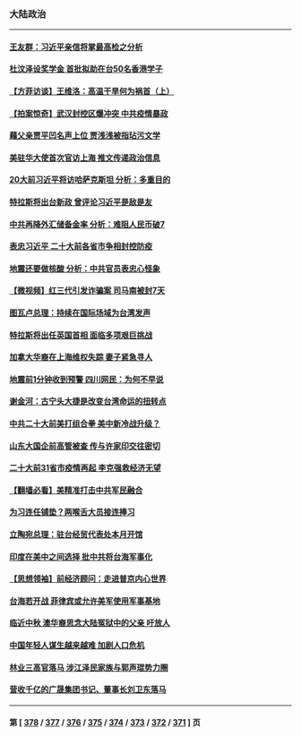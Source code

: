 ### 大陆政治
---
#### [王友群：习近平亲信将掌最高检之分析](../../pages/ncid277/n13818080.md) 
#### [杜汶泽设奖学金 首批拟助在台50名香港学子](../../pages/ncid277/n13818054.md) 
#### [【方菲访谈】王维洛：高温干旱何为祸首（上）](../../pages/ncid277/n13818041.md) 
#### [【拍案惊奇】武汉封控区爆冲突 中共疫情暴政](../../pages/ncid277/n13818036.md) 
#### [藉父亲贾平凹名声上位 贾浅浅被指玷污文学](../../pages/ncid277/n13818055.md) 
#### [美驻华大使首次官访上海 推文传递政治信息](../../pages/ncid277/n13818046.md) 
#### [20大前习近平将访哈萨克斯坦 分析：多重目的](../../pages/ncid277/n13817976.md) 
#### [特拉斯将出台新政 曾评论习近平是敌是友](../../pages/ncid277/n13817860.md) 
#### [中共再降外汇储备金率 分析：难阻人民币破7](../../pages/ncid277/n13817982.md) 
#### [表忠习近平 二十大前各省市争相封控防疫](../../pages/ncid277/n13817994.md) 
#### [地震还要做核酸 分析：中共官员表忠心怪象](../../pages/ncid277/n13817939.md) 
#### [【微视频】红三代引发诈骗案 司马南被封7天](../../pages/ncid277/n13817832.md) 
#### [图瓦卢总理：持续在国际场域为台湾发声](../../pages/ncid277/n13817640.md) 
#### [特拉斯将出任英国首相 面临多项艰巨挑战](../../pages/ncid277/n13817670.md) 
#### [加拿大华裔在上海维权失踪 妻子紧急寻人](../../pages/ncid277/n13817708.md) 
#### [地震前1分钟收到预警 四川网民：为何不早说](../../pages/ncid277/n13817692.md) 
#### [谢金河：古宁头大捷是改变台湾命运的扭转点](../../pages/ncid277/n13817492.md) 
#### [中共二十大前美打组合拳 美中新冷战升级？](../../pages/ncid277/n13817586.md) 
#### [山东大国企前高管被查 传与许家印交往密切](../../pages/ncid277/n13817556.md) 
#### [二十大前31省市疫情再起 李克强救经济无望](../../pages/ncid277/n13817553.md) 
#### [【翻墙必看】美精准打击中共军民融合](../../pages/ncid277/n13817475.md) 
#### [为习连任铺垫？两喉舌大员接连捧习](../../pages/ncid277/n13817444.md) 
#### [立陶宛总理：驻台经贸代表处本月开馆](../../pages/ncid277/n13817436.md) 
#### [印度在美中之间选择 批中共将台海军事化](../../pages/ncid277/n13817426.md) 
#### [【思想领袖】前经济顾问：走进普京内心世界](../../pages/ncid277/n13799758.md) 
#### [台海若开战 菲律宾或允许美军使用军事基地](../../pages/ncid277/n13817337.md) 
#### [临近中秋 澳华裔思念大陆冤狱中的父亲 吁放人](../../pages/ncid277/n13816551.md) 
#### [中国年轻人谋生越来越难 加剧人口危机](../../pages/ncid277/n13817280.md) 
#### [林业三高官落马 涉江泽民家族与郭声琨势力圈](../../pages/ncid277/n13817185.md) 
#### [营收千亿的广晟集团书记、董事长刘卫东落马](../../pages/ncid277/n13817196.md) 

---
#### 第 [ [378](./378.md) / [377](./377.md) / [376](./376.md) / [375](./375.md) / [374](./374.md) / [373](./373.md) / [372](./372.md) / [371](./371.md) ] 页
